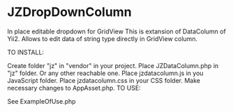 # JZDropDownColumn
In place editable dropdown for GridView
This is extansion of DataColumn of Yii2. Allows to edit data of string type directly in GridView column.

TO INSTALL:

Create folder "jz" in "vendor" in your project.
Place JZDataColumn.php in "jz" folder. Or any other reachable one.
Place jzdatacolumn.js in you JavaScript folder.
Place jzdatacolumn.css in your CSS folder.
Make necessary changes to AppAsset.php.
TO USE:

See ExampleOfUse.php
